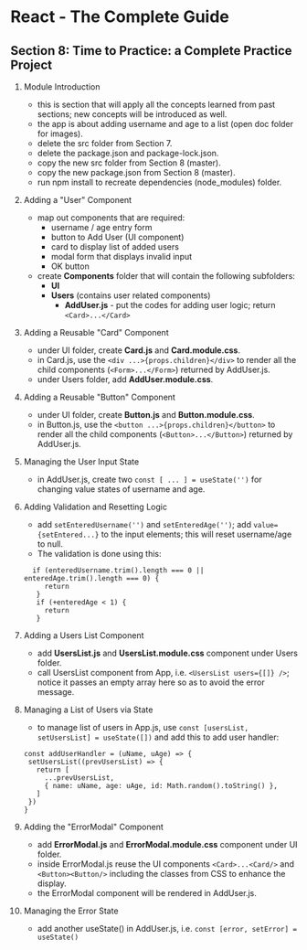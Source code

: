 # React - The Complete Guide

## Section 8: Time to Practice: a Complete Practice Project

1. Module Introduction
   - this is section that will apply all the concepts learned from past sections; new concepts will be introduced as well.
   - the app is about adding username and age to a list (open doc folder for images).
   - delete the src folder from Section 7.
   - delete the package.json and package-lock.json.
   - copy the new src folder from Section 8 (master).
   - copy the new package.json from Section 8 (master).
   - run npm install to recreate dependencies (node_modules) folder.
2. Adding a "User" Component
   - map out components that are required:
     - username / age entry form
     - button to Add User (UI component)
     - card to display list of added users
     - modal form that displays invalid input
     - OK button
   - create **Components** folder that will contain the following subfolders:
     - **UI**
     - **Users** (contains user related components)
       - **AddUser.js** - put the codes for adding user logic; return `<Card>...</Card>`
3. Adding a Reusable "Card" Component
   - under UI folder, create **Card.js** and **Card.module.css**.
   - in Card.js, use the `<div ...>{props.children}</div>` to render all the child components (`<Form>...</Form>`) returned by AddUser.js.
   - under Users folder, add **AddUser.module.css**.
4. Adding a Reusable "Button" Component
   - under UI folder, create **Button.js** and **Button.module.css**.
   - in Button.js, use the `<button ...>{props.children}</button>` to render all the child components (`<Button>...</Button>`) returned by AddUser.js.
5. Managing the User Input State
   - in AddUser.js, create two `const [ ... ] = useState('')` for changing value states of username and age.
6. Adding Validation and Resetting Logic

   - add `setEnteredUsername('')` and `setEnteredAge('')`; add `value={setEntered...}` to the input elements; this will reset username/age to null.
   - The validation is done using this:

   ```
     if (enteredUsername.trim().length === 0 || enteredAge.trim().length === 0) {
        return
      }
      if (+enteredAge < 1) {
        return
      }
   ```

7. Adding a Users List Component
   - add **UsersList.js** and **UsersList.module.css** component under Users folder.
   - call UsersList component from App, i.e. `<UsersList users={[]} />`; notice it passes an empty array here so as to avoid the error message.
8. Managing a List of Users via State

   - to manage list of users in App.js, use `const [usersList, setUsersList] = useState([])` and add this to add user handler:

   ```
   const addUserHandler = (uName, uAge) => {
    setUsersList((prevUsersList) => {
      return [
        ...prevUsersList,
        { name: uName, age: uAge, id: Math.random().toString() },
      ]
    })
   }
   ```

9. Adding the "ErrorModal" Component
   - add **ErrorModal.js** and **ErrorModal.module.css** component under UI folder.
   - inside ErrorModal.js reuse the UI components `<Card>...<Card/>` and `<Button><Button/>` including the classes from CSS to enhance the display.
   - the ErrorModal component will be rendered in AddUser.js.
10. Managing the Error State
    - add another useState() in AddUser.js, i.e. `const [error, setError] = useState()`
